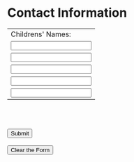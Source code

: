 <HTML>
<BODY>
<FORM METHOD="POST" ACTION="DealWithArrayFormData.php">
<H1>Contact Information</H1>
<TABLE>
<TR>
  <TD>Childrens' Names:</TD>
</TR>
<TR>
  <TD><INPUT TYPE="TEXT" NAME="children[]"></TD>
</TR>
<TR>
  <TD><INPUT TYPE="TEXT" NAME="children[]"></TD>
</TR>
<TR>
  <TD><INPUT TYPE="TEXT" NAME="children[]"></TD>
</TR>
<TR>
  <TD><INPUT TYPE="TEXT" NAME="children[]"></TD>
</TR>
<TR>
  <TD><INPUT TYPE="TEXT" NAME="children[]"></TD>
</TR>
</TABLE>
<BR>
<BR>
<BR>
<INPUT TYPE="SUBMIT" VALUE="Submit">
<BR>
<BR>
<INPUT TYPE="RESET"  VALUE="Clear the Form">
</FORM>
</BODY>
</HTML>

<!-- DealWithArrayFormData.php

<?php
foreach ($children as $index => $child){
    echo "<BR>child[$index]=$child";
}
echo "<BR>";

sort($children);

foreach ($children as $index => $child){
    echo "<BR>child[$index]=$child";
}
?>
-->
           
